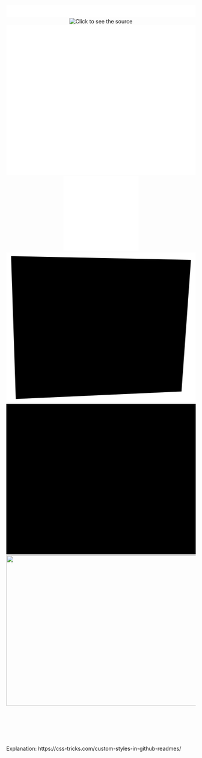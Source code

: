 <div align="center">

<img src="auto-dark.svg">

<br>
<img src="header.svg" width="800" height="400" alt="Click to see the source">
<img src="header-transparent.svg" width="800" height="400" alt="Click to see the source">
<br>

<img src="image_tag.svg" width="200" height="200">

<img src="scrollbar.svg" width="800" height="400">

<img src="anim-attr.svg" width="800" height="400">

<img src="iframe.svg" width="800" height="400">


</div>

<br>
<br>
<br>
<br>
<br>
<br>
Explanation: https://css-tricks.com/custom-styles-in-github-readmes/
